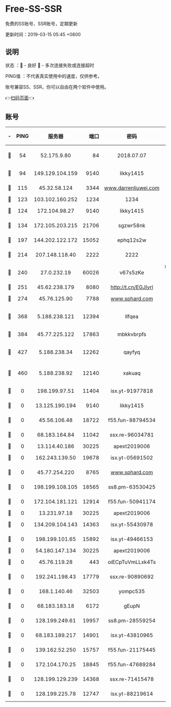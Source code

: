 # Free-SS-SSR

免费的SS账号、SSR账号，定期更新

更新时间：2019-03-15 05:45 +0800

## 说明

状态     ：🙂 - 良好 🙁 - 多次连接失败或连接超时

PING值   ：不代表真实使用中的速度，仅供参考。

账号兼容SS、SSR，你可以自由在两个软件中使用。

👉[扫码页面](https://liesauer.github.io/Free-SS-SSR/)👈

## 账号

|-|PING|服务器|端口|密码|加密方式|区域|
|:----:|:----:|:-----:|-----:|:----:|:----:|:----:|
|🙂|54|52.175.9.80|84|2018.07.07|chacha20-ietf-poly1305|HK|
|🙂|94|149.129.104.159|9140|likky1415|aes-256-cfb|HK|
|🙂|115|45.32.58.124|3344|www.darrenliuwei.com|aes-256-cfb|JP|
|🙂|123|103.102.160.252|1234|1234|rc4-md5|JP|
|🙂|124|172.104.98.27|9140|likky1415|aes-256-cfb|JP|
|🙂|134|172.105.203.215|21706|sgzwr58nk|aes-256-cfb|JP|
|🙂|197|144.202.122.172|15052|ephq12s2w|aes-256-cfb|US|
|🙂|214|207.148.118.40|2222|2222|aes-256-cfb|SG|
|🙂|240|27.0.232.19|60026|v67s5zKe|xchacha20-ietf-poly1305|HK|
|🙂|251|45.62.238.179|8080|http://t.cn/EGJIyrl|rc4-md5|CA|
|🙂|274|45.76.125.90|7788|www.sphard.com|aes-256-cfb|AU|
|🙂|368|5.188.238.121|12394|llfqea|chacha20-ietf-poly1305|BR|
|🙂|384|45.77.225.122|17863|mbkkvbrpfs|aes-256-cfb|GB|
|🙂|427|5.188.238.34|12262|qayfyq|chacha20-ietf-poly1305|BR|
|🙂|460|5.188.238.92|12140|xakuaq|chacha20-ietf-poly1305|BR|
|🙁|0|198.199.97.51|11404|isx.yt-91977818|aes-256-cfb|US|
|🙁|0|13.125.190.194|9140|likky1415|aes-256-cfb|KR|
|🙁|0|45.56.106.48|18722|f55.fun-88794534|aes-256-cfb|US|
|🙁|0|68.183.164.84|11042|ssx.re-96034781|aes-256-cfb|US|
|🙁|0|13.114.40.186|30225|apext2019006|chacha20|JP|
|🙁|0|162.243.139.50|19678|isx.yt-05691502|aes-256-cfb|US|
|🙁|0|45.77.254.220|8765|www.sphard.com|aes-256-cfb|SG|
|🙁|0|198.199.108.105|18565|ss8.pm-63530425|aes-256-cfb|US|
|🙁|0|172.104.181.121|12914|f55.fun-50941174|aes-256-cfb|SG|
|🙁|0|13.231.97.18|30225|apext2019006|chacha20|JP|
|🙁|0|134.209.104.143|14363|isx.yt-55430978|aes-256-cfb|SG|
|🙁|0|198.199.101.65|15892|isx.yt-49466153|aes-256-cfb|US|
|🙁|0|54.180.147.134|30225|apext2019006|chacha20|KR|
|🙁|0|45.76.119.28|443|oiECpTuVmLLxk4Ts|aes-256-cfb|AU|
|🙁|0|192.241.198.43|17779|ssx.re-90890692|aes-256-cfb|US|
|🙁|0|168.1.140.46|32503|yompc535|aes-256-cfb|AU|
|🙁|0|68.183.183.18|6172|gEupN|aes-256-cfb|SG|
|🙁|0|128.199.249.61|19957|ss8.pm-28559254|aes-256-cfb|SG|
|🙁|0|68.183.189.217|14901|isx.yt-43810965|aes-256-cfb|SG|
|🙁|0|139.162.52.250|15757|f55.fun-21175445|aes-256-cfb|SG|
|🙁|0|172.104.170.25|18845|f55.fun-47689284|aes-256-cfb|SG|
|🙁|0|128.199.129.239|14368|ssx.re-71415478|aes-256-cfb|SG|
|🙁|0|128.199.225.78|12747|isx.yt-88219614|aes-256-cfb|SG|
